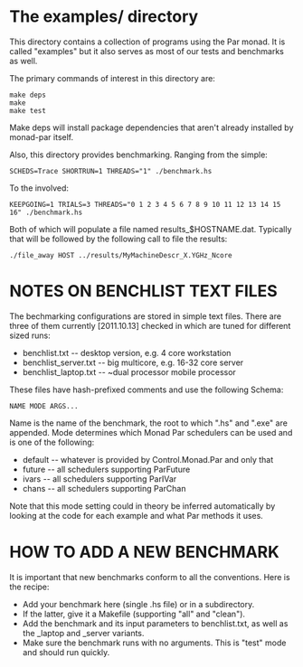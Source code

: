 
The examples/ directory
=======================

This directory contains a collection of programs using the Par monad.
It is called "examples" but it also serves as most of our tests and
benchmarks as well.

The primary commands of interest in this directory are:

    make deps
    make
    make test

Make deps will install package dependencies that aren't already
installed by monad-par itself.

Also, this directory provides benchmarking.  Ranging from the simple:

    SCHEDS=Trace SHORTRUN=1 THREADS="1" ./benchmark.hs

To the involved:

    KEEPGOING=1 TRIALS=3 THREADS="0 1 2 3 4 5 6 7 8 9 10 11 12 13 14 15 16" ./benchmark.hs

Both of which will populate a file named results_$HOSTNAME.dat.
Typically that will be followed by the following call to file the
results:

    ./file_away HOST ../results/MyMachineDescr_X.YGHz_Ncore


NOTES ON BENCHLIST TEXT FILES
=============================

The bechmarking configurations are stored in simple text files.  There
are three of them currently [2011.10.13] checked in which are tuned
for different sized runs:

  * benchlist.txt -- desktop version, e.g. 4 core workstation
  * benchlist_server.txt -- big multicore, e.g. 16-32 core server
  * benchlist_laptop.txt -- ~dual processor mobile processor

These files have hash-prefixed comments and use the following Schema:

    NAME MODE ARGS...

Name is the name of the benchmark, the root to which ".hs" and ".exe"
are appended.  Mode determines which Monad Par schedulers can be used
and is one of the following:

  * default -- whatever is provided by Control.Monad.Par and only that
  * future  -- all schedulers supporting ParFuture
  * ivars   -- all schedulers supporting ParIVar
  * chans   -- all schedulers supporting ParChan

Note that this mode setting could in theory be inferred automatically
by looking at the code for each example and what Par methods it uses.


HOW TO ADD A NEW BENCHMARK
==========================

It is important that new benchmarks conform to all the conventions.
Here is the recipe:

  * Add your benchmark here (single .hs file) or in a subdirectory.
  * If the latter, give it a Makefile (supporting "all" and "clean").
  * Add the benchmark and its input parameters to benchlist.txt, as
    well as the _laptop and _server variants.
  * Make sure the benchmark runs with no arguments.  This is "test"
    mode and should run quickly.
